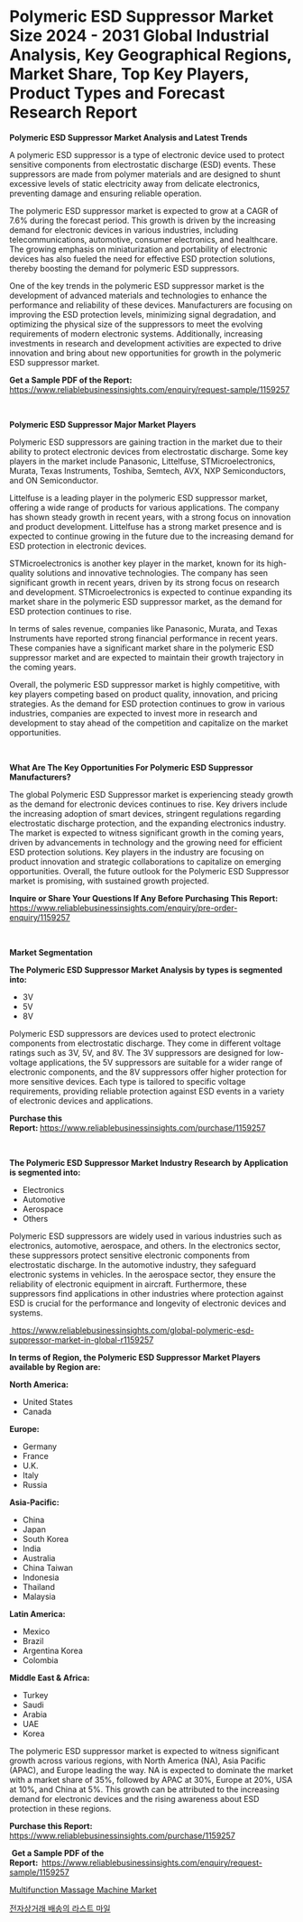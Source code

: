 <p><h1>Polymeric ESD Suppressor Market Size 2024 - 2031 Global Industrial Analysis, Key Geographical Regions, Market Share, Top Key Players, Product Types and Forecast Research Report</h1></p><p><strong>Polymeric ESD Suppressor Market Analysis and Latest Trends</strong></p>
<p><p>A polymeric ESD suppressor is a type of electronic device used to protect sensitive components from electrostatic discharge (ESD) events. These suppressors are made from polymer materials and are designed to shunt excessive levels of static electricity away from delicate electronics, preventing damage and ensuring reliable operation. </p><p>The polymeric ESD suppressor market is expected to grow at a CAGR of 7.6% during the forecast period. This growth is driven by the increasing demand for electronic devices in various industries, including telecommunications, automotive, consumer electronics, and healthcare. The growing emphasis on miniaturization and portability of electronic devices has also fueled the need for effective ESD protection solutions, thereby boosting the demand for polymeric ESD suppressors.</p><p>One of the key trends in the polymeric ESD suppressor market is the development of advanced materials and technologies to enhance the performance and reliability of these devices. Manufacturers are focusing on improving the ESD protection levels, minimizing signal degradation, and optimizing the physical size of the suppressors to meet the evolving requirements of modern electronic systems. Additionally, increasing investments in research and development activities are expected to drive innovation and bring about new opportunities for growth in the polymeric ESD suppressor market.</p></p>
<p><strong>Get a Sample PDF of the Report:&nbsp;</strong> <a href="https://www.reliablebusinessinsights.com/enquiry/request-sample/1159257">https://www.reliablebusinessinsights.com/enquiry/request-sample/1159257</a></p>
<p>&nbsp;</p>
<p><strong>Polymeric ESD Suppressor Major Market Players</strong></p>
<p><p>Polymeric ESD suppressors are gaining traction in the market due to their ability to protect electronic devices from electrostatic discharge. Some key players in the market include Panasonic, Littelfuse, STMicroelectronics, Murata, Texas Instruments, Toshiba, Semtech, AVX, NXP Semiconductors, and ON Semiconductor.</p><p>Littelfuse is a leading player in the polymeric ESD suppressor market, offering a wide range of products for various applications. The company has shown steady growth in recent years, with a strong focus on innovation and product development. Littelfuse has a strong market presence and is expected to continue growing in the future due to the increasing demand for ESD protection in electronic devices.</p><p>STMicroelectronics is another key player in the market, known for its high-quality solutions and innovative technologies. The company has seen significant growth in recent years, driven by its strong focus on research and development. STMicroelectronics is expected to continue expanding its market share in the polymeric ESD suppressor market, as the demand for ESD protection continues to rise.</p><p>In terms of sales revenue, companies like Panasonic, Murata, and Texas Instruments have reported strong financial performance in recent years. These companies have a significant market share in the polymeric ESD suppressor market and are expected to maintain their growth trajectory in the coming years.</p><p>Overall, the polymeric ESD suppressor market is highly competitive, with key players competing based on product quality, innovation, and pricing strategies. As the demand for ESD protection continues to grow in various industries, companies are expected to invest more in research and development to stay ahead of the competition and capitalize on the market opportunities.</p></p>
<p>&nbsp;</p>
<p><strong>What Are The Key Opportunities For Polymeric ESD Suppressor Manufacturers?</strong></p>
<p><p>The global Polymeric ESD Suppressor market is experiencing steady growth as the demand for electronic devices continues to rise. Key drivers include the increasing adoption of smart devices, stringent regulations regarding electrostatic discharge protection, and the expanding electronics industry. The market is expected to witness significant growth in the coming years, driven by advancements in technology and the growing need for efficient ESD protection solutions. Key players in the industry are focusing on product innovation and strategic collaborations to capitalize on emerging opportunities. Overall, the future outlook for the Polymeric ESD Suppressor market is promising, with sustained growth projected.</p></p>
<p><strong>Inquire or Share Your Questions If Any Before Purchasing This Report:</strong> <a href="https://www.reliablebusinessinsights.com/enquiry/pre-order-enquiry/1159257">https://www.reliablebusinessinsights.com/enquiry/pre-order-enquiry/1159257</a></p>
<p>&nbsp;</p>
<p><strong>Market Segmentation</strong></p>
<p><strong>The Polymeric ESD Suppressor Market Analysis by types is segmented into:</strong></p>
<p><ul><li>3V</li><li>5V</li><li>8V</li></ul></p>
<p><p>Polymeric ESD suppressors are devices used to protect electronic components from electrostatic discharge. They come in different voltage ratings such as 3V, 5V, and 8V. The 3V suppressors are designed for low-voltage applications, the 5V suppressors are suitable for a wider range of electronic components, and the 8V suppressors offer higher protection for more sensitive devices. Each type is tailored to specific voltage requirements, providing reliable protection against ESD events in a variety of electronic devices and applications.</p></p>
<p><strong>Purchase this Report:&nbsp;</strong><a href="https://www.reliablebusinessinsights.com/purchase/1159257">https://www.reliablebusinessinsights.com/purchase/1159257</a></p>
<p>&nbsp;</p>
<p><strong>The Polymeric ESD Suppressor Market Industry Research by Application is segmented into:</strong></p>
<p><ul><li>Electronics</li><li>Automotive</li><li>Aerospace</li><li>Others</li></ul></p>
<p><p>Polymeric ESD suppressors are widely used in various industries such as electronics, automotive, aerospace, and others. In the electronics sector, these suppressors protect sensitive electronic components from electrostatic discharge. In the automotive industry, they safeguard electronic systems in vehicles. In the aerospace sector, they ensure the reliability of electronic equipment in aircraft. Furthermore, these suppressors find applications in other industries where protection against ESD is crucial for the performance and longevity of electronic devices and systems.</p></p>
<p><a href="https://www.reliablebusinessinsights.com/global-polymeric-esd-suppressor-market-in-global-r1159257">&nbsp;https://www.reliablebusinessinsights.com/global-polymeric-esd-suppressor-market-in-global-r1159257</a></p>
<p><strong>In terms of Region, the Polymeric ESD Suppressor Market Players available by Region are:</strong></p>
<p>
    <p> <strong> North America: </strong>
        <ul>
            <li>United States</li>
            <li>Canada</li>
        </ul>
        </p> 
    <p> <strong> Europe: </strong>
        <ul>
            <li>Germany</li>
            <li>France</li>
            <li>U.K.</li>
            <li>Italy</li>
            <li>Russia</li>
        </ul>
        </p> 
    <p> <strong> Asia-Pacific: </strong>
        <ul>
            <li>China</li>
            <li>Japan</li>
            <li>South Korea</li>
            <li>India</li>
            <li>Australia</li>
            <li>China Taiwan</li>
            <li>Indonesia</li>
            <li>Thailand</li>
            <li>Malaysia</li>
        </ul>
        </p> 
    <p> <strong> Latin America: </strong>
        <ul>
            <li>Mexico</li>
            <li>Brazil</li>
            <li>Argentina Korea</li>
            <li>Colombia</li>
        </ul>
        </p> 
    <p> <strong> Middle East & Africa: </strong>
        <ul>
            <li>Turkey</li>
            <li>Saudi</li>
            <li>Arabia</li>
            <li>UAE</li>
            <li>Korea</li>
        </ul>
    </p>
    </p>
<p><p>The polymeric ESD suppressor market is expected to witness significant growth across various regions, with North America (NA), Asia Pacific (APAC), and Europe leading the way. NA is expected to dominate the market with a market share of 35%, followed by APAC at 30%, Europe at 20%, USA at 10%, and China at 5%. This growth can be attributed to the increasing demand for electronic devices and the rising awareness about ESD protection in these regions.</p></p>
<p><strong>Purchase this Report: </strong><a href="https://www.reliablebusinessinsights.com/purchase/1159257">https://www.reliablebusinessinsights.com/purchase/1159257</a></p>
<p>&nbsp;<strong>Get a Sample PDF of the Report:&nbsp;&nbsp;</strong><a href="https://www.reliablebusinessinsights.com/enquiry/request-sample/1159257">https://www.reliablebusinessinsights.com/enquiry/request-sample/1159257</a></p>
<p><strong></strong></p>
<p><p><a href="https://github.com/peachesmcdowel1/Market-Research-Report-List-2/blob/main/multifunction-massage-machine-market.md">Multifunction Massage Machine Market</a></p><p><a href="https://github.com/lzrvbyqzftro57/Market-Research-Report-List-2/blob/main/872826081174.md">전자상거래 배송의 라스트 마일</a></p></p>